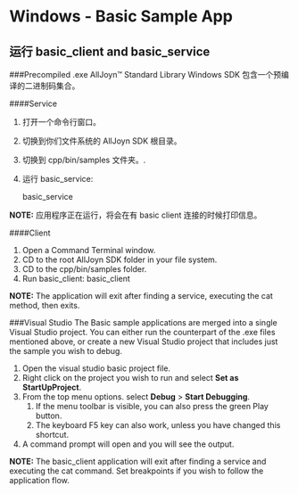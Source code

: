 # Windows - Basic Sample App

## 运行 basic_client and basic_service
###Precompiled .exe
AllJoyn&trade; Standard Library Windows SDK 包含一个预编译的二进制码集合。 

####Service
1. 打开一个命令行窗口。
2. 切换到你们文件系统的 AllJoyn SDK 根目录。
3. 切换到 cpp/bin/samples 文件夹。.
4. 运行 basic_service:

    basic_service

**NOTE:** 应用程序正在运行，将会在有 basic client 连接的时候打印信息。

####Client
1. Open a Command Terminal window.
2. CD to the root AllJoyn SDK folder in your file system.
3. CD to the cpp/bin/samples folder.
4. Run basic_client:
    basic_client

**NOTE:** The application will exit after finding a service, executing the cat method, then exits.

###Visual Studio
The Basic sample applications are merged into a single Visual Studio project. 
You can either run the counterpart of the .exe files mentioned above, 
or create a new Visual Studio project that includes just the sample you wish to debug.
1. Open the visual studio basic project file.
2. Right click on the project you wish to run and select **Set as StartUpProject**.
3. From the top menu options. select **Debug** > **Start Debugging**.
    1. If the menu toolbar is visible, you can also press the green Play button.
    2. The keyboard F5 key can also work, unless you have changed this shortcut.
4. A command prompt will open and you will see the output.

**NOTE:** The basic_client application will exit after finding a 
service and executing the cat command.  Set breakpoints if you 
wish to follow the application flow.
